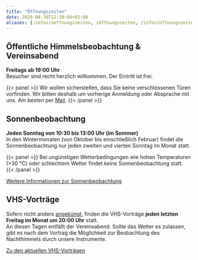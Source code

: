 ```yaml
---
title: "Öffnungszeiten"
date: 2020-08-30T12:39:04+02:00
aliases: [/infos/oeffnungszeiten, /öffnungszeiten, /infos/öffnungszeiten]
---
```



## Öffentliche Himmelsbeobachtung & Vereinsabend


**Freitags ab 19:00 Uhr**  
Besucher sind recht herzlich willkommen. Der Eintritt ist frei.  

{{< panel >}}
Wir wollen sicherstellen, dass Sie keine verschlossenen Türen vorfinden. Wir bitten deshalb um vorherige Anmeldung oder Absprache mit uns. Am besten per [Mail](/kontakt).
{{< /panel >}}

## Sonnenbeobachtung

**Jeden Sonntag von 10:30 bis 13:00 Uhr (im Sommer)**  
In den Wintermonaten (von Oktober bis einschließlich Februar) findet die Sonnenbeobachtung nur jeden zweiten und vierten Sonntag im Monat statt.

{{< panel >}}
Bei ungünstigen Wetterbedingungen wie hohen Temperaturen (>30 °C) oder schlechtem Wetter findet keine Sonnenbeobachtung statt.
{{< /panel >}}

[Weitere Informationen zur Sonnenbeobachtung](/ueber-uns/sonnenbeobachtung)

## VHS-Vorträge

Sofern nicht anders [angeküngt](/vhs), finden die VHS-Vorträge **jeden letzten Freitag im Monat um 20:00 Uhr** statt.  
An diesen Tagen entfällt der Vereinsabend.
Sollte das Wetter es zulassen, gibt es nach dem Vortrag die Möglichkeit zur Beobachtung des Nachthimmels durch unsere Instrumente.

[Zu den aktuellen VHS-Vorträgen](/vhs)